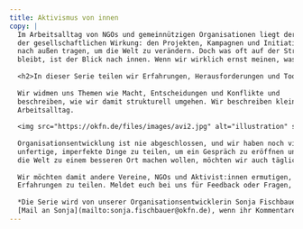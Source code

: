 ```yaml
---
title: Aktivismus von innen
copy: | 
  Im Arbeitsalltag von NGOs und gemeinnützigen Organisationen liegt der Fokus auf
  der gesellschaftlichen Wirkung: den Projekten, Kampagnen und Initiativen, die wir
  nach außen tragen, um die Welt zu verändern. Doch was oft auf der Strecke
  bleibt, ist der Blick nach innen. Wenn wir wirklich ernst meinen, was wir nach außen proklamieren, müssen wir das auch innerhalb der Organisation leben.
  
  <h2>In dieser Serie teilen wir Erfahrungen, Herausforderungen und Tools, wie wir unsere Werte im Arbeitsalltag umsetzen.</h2>
  
  Wir widmen uns Themen wie Macht, Entscheidungen und Konflikte und
  beschreiben, wie wir damit strukturell umgehen. Wir beschreiben kleine Schritte und konkrete Maßnahmen im
  Arbeitsalltag.
  
  <img src="https://okfn.de/files/images/avi2.jpg" alt="illustration" style="float: left; margin: 1em 1em 1em 1em; width: 200px;"><br>
  
  Organisationsentwicklung ist nie abgeschlossen, und wir haben noch viel Luft nach oben. Aber es lohnt sich, auch
  unfertige, imperfekte Dinge zu teilen, um ein Gespräch zu eröffnen und gemeinsam zu wachsen. Denn so, wie wir
  die Welt zu einem besseren Ort machen wollen, möchten wir auch täglich an uns selbst arbeiten.
  
  Wir möchten damit andere Vereine, NGOs und Aktivist:innen ermutigen, einen Blick nach innen zu werfen und ihre
  Erfahrungen zu teilen. Meldet euch bei uns für Feedback oder Fragen, wir freuen uns auf den Austausch.
  
  *Die Serie wird von unserer Organisationsentwicklerin Sonja Fischbauer verfasst. Schreibt gern eine 
  [Mail an Sonja](mailto:sonja.fischbauer@okfn.de), wenn ihr Kommentare oder Rückfragen habt. Wir freuen uns darauf, von euch zu hören!*
---
```

